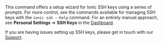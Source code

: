 This command offers a setup wizard for Ionic SSH keys using a series of prompts. For more control, see the commands available for managing SSH keys with the `ionic ssh --help` command. For an entirely manual approach, see **Personal Settings** => **SSH Keys** in the [Dashboard](https://dashboard.ionicframework.com/settings/ssh-keys).

If you are having issues setting up SSH keys, please get in touch with our [Support](https://ion.link/support-request).
